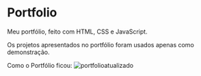 # Portfolio   
 Meu portfólio, feito com HTML, CSS e JavaScript.
    
 Os projetos apresentados no portfólio foram usados apenas como demonstração.
  
Como o Portfólio ficou:
![portfolioatualizado](https://github.com/EduardaSantosDiniz/Portfolio/assets/141766958/62c53db8-911b-48a2-a5a4-11b8766dfbc3)
 


 



 